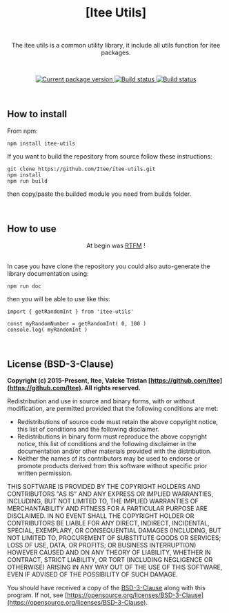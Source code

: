 
<h1 align="center">[Itee Utils]</h1>
<br>

<p align="center">The itee utils is a common utility library, it include all utils function for itee packages.</p>
<br>

<p align="center">
    <a href="https://www.npmjs.com/package/itee-utils">
        <img src="https://img.shields.io/npm/v/itee-utils" alt="Current package version">
    </a>
    <a href="https://travis-ci.org/Itee/itee-utils">
        <img src="https://travis-ci.org/Itee/itee-utils.svg?branch=master" alt="Build status">
    </a>
    <a href="https://github.com/semantic-release/semantic-release">
        <img src="https://img.shields.io/badge/%20%20%F0%9F%93%A6%F0%9F%9A%80-semantic--release-e10079.svg" alt="Build status">
    </a>
</p>

<br>
<h2>How to install</h2>

From npm:

    npm install itee-utils

If you want to build the repository from source follow these instructions:

    git clone https://github.com/Itee/itee-utils.git
    npm install
    npm run build
    
then copy/paste the builded module you need from builds folder.
    
<br>
<h2>How to use</h2>

<p align="center">At begin was <a href="https://itee.github.io/itee-utils/">RTFM</a> !</p>
<br>
In case you have clone the repository you could also auto-generate the library documentation using: 

    npm run doc

then you will be able to use like this:

    import { getRandomInt } from 'itee-utils'
        
    const myRandomNumber = getRandomInt( 0, 100 )
    console.log( myRandomInt )

<br>
<h2>License (BSD-3-Clause)</h2>

**Copyright (c) 2015-Present, Itee, Valcke Tristan [https://github.com/Itee](https://github.com/Itee). All rights reserved.**

Redistribution and use in source and binary forms, with or without modification, are permitted provided that the following conditions are met:

- Redistributions of source code must retain the above copyright notice, this list of conditions and the following disclaimer.
- Redistributions in binary form must reproduce the above copyright notice, this list of conditions and the following disclaimer in the documentation and/or other materials provided with the distribution.
- Neither the names of its contributors may be used to endorse or promote products derived from this software without specific prior written permission.

THIS SOFTWARE IS PROVIDED BY THE COPYRIGHT HOLDERS AND CONTRIBUTORS "AS IS" AND
ANY EXPRESS OR IMPLIED WARRANTIES, INCLUDING, BUT NOT LIMITED TO, THE IMPLIED
WARRANTIES OF MERCHANTABILITY AND FITNESS FOR A PARTICULAR PURPOSE ARE
DISCLAIMED. IN NO EVENT SHALL THE COPYRIGHT HOLDER OR CONTRIBUTORS BE LIABLE FOR
ANY DIRECT, INDIRECT, INCIDENTAL, SPECIAL, EXEMPLARY, OR CONSEQUENTIAL DAMAGES
(INCLUDING, BUT NOT LIMITED TO, PROCUREMENT OF SUBSTITUTE GOODS OR SERVICES;
LOSS OF USE, DATA, OR PROFITS; OR BUSINESS INTERRUPTION) HOWEVER CAUSED AND ON
ANY THEORY OF LIABILITY, WHETHER IN CONTRACT, STRICT LIABILITY, OR TORT
(INCLUDING NEGLIGENCE OR OTHERWISE) ARISING IN ANY WAY OUT OF THE USE OF THIS
SOFTWARE, EVEN IF ADVISED OF THE POSSIBILITY OF SUCH DAMAGE.

You should have received a copy of the [BSD-3-Clause](https://opensource.org/licenses/BSD-3-Clause) along 
with this program.  If not, see [https://opensource.org/licenses/BSD-3-Clause](https://opensource.org/licenses/BSD-3-Clause).

